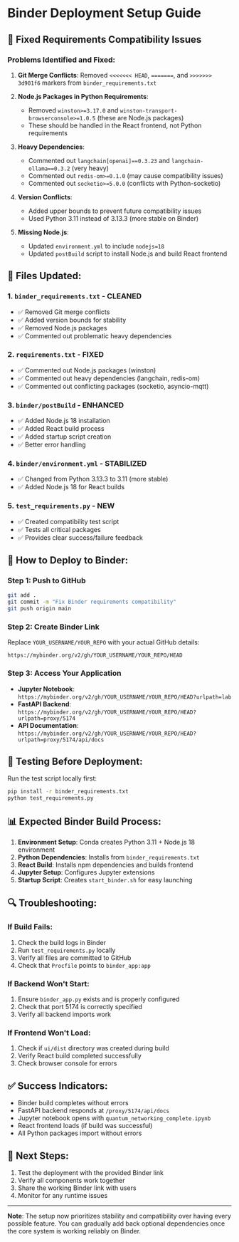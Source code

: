 # Binder Deployment Setup Guide

## 🔧 Fixed Requirements Compatibility Issues

### Problems Identified and Fixed:

1. **Git Merge Conflicts**: Removed `<<<<<<< HEAD`, `=======`, and `>>>>>>> 3d901f6` markers from `binder_requirements.txt`

2. **Node.js Packages in Python Requirements**: 
   - Removed `winston>=3.17.0` and `winston-transport-browserconsole>=1.0.5` (these are Node.js packages)
   - These should be handled in the React frontend, not Python requirements

3. **Heavy Dependencies**: 
   - Commented out `langchain[openai]==0.3.23` and `langchain-ollama==0.3.2` (very heavy)
   - Commented out `redis-om>=0.1.0` (may cause compatibility issues)
   - Commented out `socketio>=5.0.0` (conflicts with Python-socketio)

4. **Version Conflicts**: 
   - Added upper bounds to prevent future compatibility issues
   - Used Python 3.11 instead of 3.13.3 (more stable on Binder)

5. **Missing Node.js**: 
   - Updated `environment.yml` to include `nodejs=18`
   - Updated `postBuild` script to install Node.js and build React frontend

## 📁 Files Updated:

### 1. `binder_requirements.txt` - CLEANED
- ✅ Removed Git merge conflicts
- ✅ Added version bounds for stability
- ✅ Removed Node.js packages
- ✅ Commented out problematic heavy dependencies

### 2. `requirements.txt` - FIXED
- ✅ Commented out Node.js packages (winston)
- ✅ Commented out heavy dependencies (langchain, redis-om)
- ✅ Commented out conflicting packages (socketio, asyncio-mqtt)

### 3. `binder/postBuild` - ENHANCED
- ✅ Added Node.js 18 installation
- ✅ Added React build process
- ✅ Added startup script creation
- ✅ Better error handling

### 4. `binder/environment.yml` - STABILIZED
- ✅ Changed from Python 3.13.3 to 3.11 (more stable)
- ✅ Added Node.js 18 for React builds

### 5. `test_requirements.py` - NEW
- ✅ Created compatibility test script
- ✅ Tests all critical packages
- ✅ Provides clear success/failure feedback

## 🚀 How to Deploy to Binder:

### Step 1: Push to GitHub
```bash
git add .
git commit -m "Fix Binder requirements compatibility"
git push origin main
```

### Step 2: Create Binder Link
Replace `YOUR_USERNAME/YOUR_REPO` with your actual GitHub details:
```
https://mybinder.org/v2/gh/YOUR_USERNAME/YOUR_REPO/HEAD
```

### Step 3: Access Your Application
- **Jupyter Notebook**: `https://mybinder.org/v2/gh/YOUR_USERNAME/YOUR_REPO/HEAD?urlpath=lab`
- **FastAPI Backend**: `https://mybinder.org/v2/gh/YOUR_USERNAME/YOUR_REPO/HEAD?urlpath=proxy/5174`
- **API Documentation**: `https://mybinder.org/v2/gh/YOUR_USERNAME/YOUR_REPO/HEAD?urlpath=proxy/5174/api/docs`

## 🧪 Testing Before Deployment:

Run the test script locally first:
```bash
pip install -r binder_requirements.txt
python test_requirements.py
```

## 📊 Expected Binder Build Process:

1. **Environment Setup**: Conda creates Python 3.11 + Node.js 18 environment
2. **Python Dependencies**: Installs from `binder_requirements.txt`
3. **React Build**: Installs npm dependencies and builds frontend
4. **Jupyter Setup**: Configures Jupyter extensions
5. **Startup Script**: Creates `start_binder.sh` for easy launching

## 🔍 Troubleshooting:

### If Build Fails:
1. Check the build logs in Binder
2. Run `test_requirements.py` locally
3. Verify all files are committed to GitHub
4. Check that `Procfile` points to `binder_app:app`

### If Backend Won't Start:
1. Ensure `binder_app.py` exists and is properly configured
2. Check that port 5174 is correctly specified
3. Verify all backend imports work

### If Frontend Won't Load:
1. Check if `ui/dist` directory was created during build
2. Verify React build completed successfully
3. Check browser console for errors

## ✅ Success Indicators:

- Binder build completes without errors
- FastAPI backend responds at `/proxy/5174/api/docs`
- Jupyter notebook opens with `quantum_networking_complete.ipynb`
- React frontend loads (if build was successful)
- All Python packages import without errors

## 🎯 Next Steps:

1. Test the deployment with the provided Binder link
2. Verify all components work together
3. Share the working Binder link with users
4. Monitor for any runtime issues

---

**Note**: The setup now prioritizes stability and compatibility over having every possible feature. You can gradually add back optional dependencies once the core system is working reliably on Binder.
